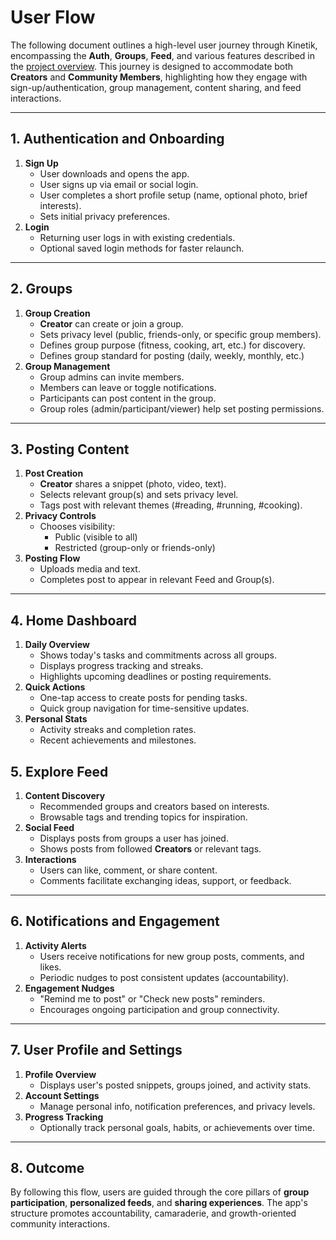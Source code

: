 # User Flow

The following document outlines a high-level user journey through Kinetik, encompassing the **Auth**, **Groups**, **Feed**, and various features described in the [project overview](./project-overview.md). This journey is designed to accommodate both **Creators** and **Community Members**, highlighting how they engage with sign-up/authentication, group management, content sharing, and feed interactions.

---

## 1. Authentication and Onboarding

1. **Sign Up**
   - User downloads and opens the app.
   - User signs up via email or social login.
   - User completes a short profile setup (name, optional photo, brief interests).
   - Sets initial privacy preferences.
2. **Login**
   - Returning user logs in with existing credentials.
   - Optional saved login methods for faster relaunch.

---

## 2. Groups

1. **Group Creation**
   - **Creator** can create or join a group.
   - Sets privacy level (public, friends-only, or specific group members).
   - Defines group purpose (fitness, cooking, art, etc.) for discovery.
   - Defines group standard for posting (daily, weekly, monthly, etc.)
2. **Group Management**
   - Group admins can invite members.
   - Members can leave or toggle notifications.
   - Participants can post content in the group.
   - Group roles (admin/participant/viewer) help set posting permissions.

---

## 3. Posting Content

1. **Post Creation**
   - **Creator** shares a snippet (photo, video, text).
   - Selects relevant group(s) and sets privacy level.
   - Tags post with relevant themes (#reading, #running, #cooking).
2. **Privacy Controls**
   - Chooses visibility:
     - Public (visible to all)
     - Restricted (group-only or friends-only)
3. **Posting Flow**
   - Uploads media and text.
   - Completes post to appear in relevant Feed and Group(s).

---

## 4. Home Dashboard

1. **Daily Overview**
   - Shows today's tasks and commitments across all groups.
   - Displays progress tracking and streaks.
   - Highlights upcoming deadlines or posting requirements.
2. **Quick Actions**
   - One-tap access to create posts for pending tasks.
   - Quick group navigation for time-sensitive updates.
3. **Personal Stats**
   - Activity streaks and completion rates.
   - Recent achievements and milestones.

## 5. Explore Feed

1. **Content Discovery**
   - Recommended groups and creators based on interests.
   - Browsable tags and trending topics for inspiration.
2. **Social Feed**
   - Displays posts from groups a user has joined.
   - Shows posts from followed **Creators** or relevant tags.
3. **Interactions**
   - Users can like, comment, or share content.
   - Comments facilitate exchanging ideas, support, or feedback.

---

## 6. Notifications and Engagement

1. **Activity Alerts**
   - Users receive notifications for new group posts, comments, and likes.
   - Periodic nudges to post consistent updates (accountability).
2. **Engagement Nudges**
   - "Remind me to post" or "Check new posts" reminders.
   - Encourages ongoing participation and group connectivity.

---

## 7. User Profile and Settings

1. **Profile Overview**
   - Displays user's posted snippets, groups joined, and activity stats.
2. **Account Settings**
   - Manage personal info, notification preferences, and privacy levels.
3. **Progress Tracking**
   - Optionally track personal goals, habits, or achievements over time.

---

## 8. Outcome

By following this flow, users are guided through the core pillars of **group participation**, **personalized feeds**, and **sharing experiences**. The app's structure promotes accountability, camaraderie, and growth-oriented community interactions.
